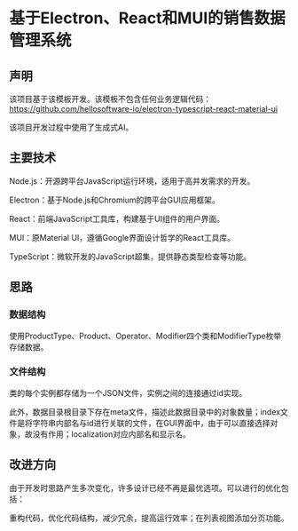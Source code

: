 # 基于Electron、React和MUI的销售数据管理系统

## 声明

该项目基于该模板开发。该模板不包含任何业务逻辑代码：https://github.com/hellosoftware-io/electron-typescript-react-material-ui

该项目开发过程中使用了生成式AI。

## 主要技术

Node.js：开源跨平台JavaScript运行环境，适用于高并发需求的开发。

Electron：基于Node.js和Chromium的跨平台GUI应用框架。

React：前端JavaScript工具库，构建基于UI组件的用户界面。

MUI：原Material UI，遵循Google界面设计哲学的React工具库。

TypeScript：微软开发的JavaScript超集，提供静态类型检查等功能。

## 思路

### 数据结构

使用ProductType、Product、Operator、Modifier四个类和ModifierType枚举存储数据。

### 文件结构

类的每个实例都存储为一个JSON文件，实例之间的连接通过id实现。

此外，数据目录根目录下存在meta文件，描述此数据目录中的对象数量；index文件是将字符串内部名与id进行关联的文件，在GUI界面中，由于可以直接选择对象，故没有作用；localization对应内部名和显示名。

## 改进方向

由于开发时思路产生多次变化，许多设计已经不再是最优选项。可以进行的优化包括：

重构代码，优化代码结构，减少冗余，提高运行效率；在列表视图添加分页功能。

